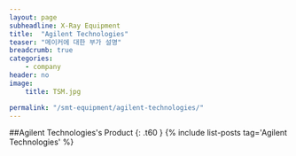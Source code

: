 ```yaml
---
layout: page
subheadline: X-Ray Equipment
title:  "Agilent Technologies"
teaser: "메이커에 대한 부가 설명"
breadcrumb: true
categories:
    - company
header: no
image:
    title: TSM.jpg

permalink: "/smt-equipment/agilent-technologies/"
---
```


##Agilent Technologies's Product
{: .t60 }
{% include list-posts tag='Agilent Technologies' %}
